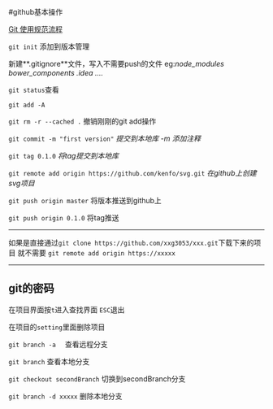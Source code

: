 #github基本操作

[Git 使用规范流程](http://www.ruanyifeng.com/blog/2015/08/git-use-process.html)

`git init` 添加到版本管理

新建**.gitignore**文件，写入不需要push的文件 eg:*node_modules bower_components .idea ....*

`git status`查看

`git add -A` 

`git rm -r --cached .` 撤销刚刚的git add操作

`git commit -m "first version"` *提交到本地库 -m 添加注释*

`git tag 0.1.0` *将tag提交到本地库*

`git remote add origin https://github.com/kenfo/svg.git` *在github上创建svg项目*

`git push origin master` 将版本推送到github上

`git push origin 0.1.0` 将tag推送

*********************
如果是直接通过`git clone https://github.com/xxg3053/xxx.git`下载下来的项目 就不需要 `git remote add origin https://xxxxx`

****************
## git的密码
在项目界面按`t`进入查找界面 `ESC`退出

在项目的`setting`里面删除项目

`git branch -a  ` 查看远程分支

`git branch` 查看本地分支

`git checkout secondBranch` 切换到secondBranch分支

`git branch -d xxxxx` 删除本地分支